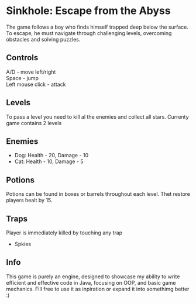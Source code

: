 
# Sinkhole: Escape from the Abyss

The game follows a boy who finds himself trapped deep below the surface. To escape, he must navigate through challenging levels, overcoming obstacles and solving puzzles.

## Controls

A/D - move left/right  
Space - jump  
Left mouse click - attack

## Levels
To pass a level you need to kill al the enemies and collect all stars.
Currenty game contains 2 levels

## Enemies
- Dog: Health - 20, Damage - 10
- Cat: Health - 10, Damage - 5

## Potions
Potions can be found in boxes or barrels throughout each level. Thet restore players healt by 15.

## Traps
Player is immediately killed by touching any trap
- Spkies


## Info
This game is purely an engine, designed to showcase my ability to write efficient and effective code in Java, focusing on OOP, and basic game mechanics. Fill free to use it as inpiration or expand it into somethimg better :)
